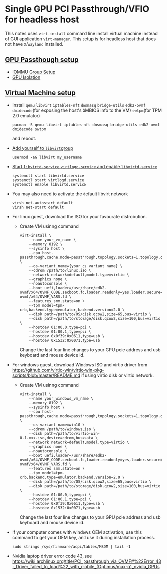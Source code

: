 # Single GPU PCI Passthrough/VFIO for headless host
This notes uses `virt-install` command line install virtual machine instead of GUI application `virt-manager`.
This setup is for headless host that does not have `X`/`wayland` installed.

## [GPU Passthough setup](https://wiki.archlinux.org/title/PCI_passthrough_via_OVMF)
- [IOMMU Group Setup](https://wiki.archlinux.org/title/PCI_passthrough_via_OVMF#Setting_up_IOMMU)
- [GPU Isolation](https://wiki.archlinux.org/title/PCI_passthrough_via_OVMF#Isolating_the_GPU)

## [Virtual Machine setup](https://wiki.archlinux.org/title/Libvirt)
- Install `qemu` `libvirt` `iptables-nft` `dnsmasq` `bridge-utils` `edk2-ovmf` `dmidecode`(for exposing the host's SMBIOS info to the VM) `swtpm`(for TPM 2.0 emulator)
  ```
  pacman -S qemu libvirt iptables-nft dnsmasq bridge-utils edk2-ovmf dmidecode swtpm
  ```
  and reboot.

- [Add yourself to `libvirt`group](https://wiki.archlinux.org/title/Libvirt#Using_libvirt_group)
  ```
  usermod -aG libvirt my_username
  ```

- [Start `libvirtd.service` `virtlogd.service` and enable `libvirtd.service`](https://wiki.archlinux.org/title/Libvirt#Daemon)
  ```
  systemctl start libvirtd.service
  systemctl start virtlogd.service
  systemctl enable libvirtd.service
  ```

- You may also need to activate the default libvirt network
  ```
  virsh net-autostart default
  virsh net-start default
  ```

- For linux guest, download the ISO for your favourate distrobution.
  - Create VM usinng command
    ```
    virt-install \
        --name your_vm_name \
        --memory 8192 \
        --sysinfo host \
        --cpu host-passthrough,cache.mode=passthrough,topology.sockets=1,topology.cores=6,topology.threads=1 \
        --os-variant name={your os variant name} \
        --cdrom /path/to/linux.iso \
        --network network=default,model.type=virtio \
        --graphics none \
        --noautoconsole \
        --boot uefi,loader=/usr/share/edk2-ovmf/x64/OVMF_CODE.secboot.fd,loader.readonly=yes,loader.secure=yes,loader.type=pflash,nvram.template=/usr/share/edk2-ovmf/x64/OVMF_VARS.fd \
        --features smm.state=on \
        --tpm model=tpm-crb,backend.type=emulator,backend.version=2.0 \
        --disk path=/path/to/OS/disk.qcow2,size=65,bus=virtio \
        --disk path=/path/to/storage/disk.qcow2,size=100,bus=virtio \
        --hostdev 01:00.0,type=pci \
        --hostdev 01:00.1,type=pci \
        --hostdev 0x0f39:0x0611,type=usb \
        --hostdev 0x1532:0x0071,type=usb
    ```
    Change the last four line changes to your GPU pcie address and usb keyboard and mouse device id.

- For windows guest, download Windows ISO and virtio driver from https://github.com/virtio-win/virtio-win-pkg-scripts/blob/master/README.md if using virtio disk or virtio network.
  - Create VM usinng command
    ```
    virt-install \
        --name your_windows_vm_name \
        --memory 8192 \
        --sysinfo host \
        --cpu host-passthrough,cache.mode=passthrough,topology.sockets=1,topology.cores=6,topology.threads=1 \
        --os-variant name=win10 \
        --cdrom /path/to/windows.iso \
        --disk path=/path/to/virtio-win-0.1.xxx.iso,device=cdrom,bus=sata \
        --network network=default,model.type=virtio \
        --graphics none \
        --noautoconsole \
        --boot uefi,loader=/usr/share/edk2-ovmf/x64/OVMF_CODE.secboot.fd,loader.readonly=yes,loader.secure=yes,loader.type=pflash,nvram.template=/usr/share/edk2-ovmf/x64/OVMF_VARS.fd \
        --features smm.state=on \
        --tpm model=tpm-crb,backend.type=emulator,backend.version=2.0 \
        --disk path=/path/to/OS/disk.qcow2,size=65,bus=virtio \
        --disk path=/path/to/storage/disk.qcow2,size=100,bus=virtio \
        --hostdev 01:00.0,type=pci \
        --hostdev 01:00.1,type=pci \
        --hostdev 0x0f39:0x0611,type=usb \
        --hostdev 0x1532:0x0071,type=usb
    ```
    Change the last four line changes to your GPU pcie address and usb keyboard and mouse device id.

- If your computer comes with windows OEM activation, use this command to get your OEM key, and use it during installation process.
  ```
  sudo strings /sys/firmware/acpi/tables/MSDM | tail -1
  ```

- Nvidia laptop driver error code 43, see https://wiki.archlinux.org/title/PCI_passthrough_via_OVMF#%22Error_43:_Driver_failed_to_load%22_with_mobile_(Optimus/max-q)_nvidia_GPUs

